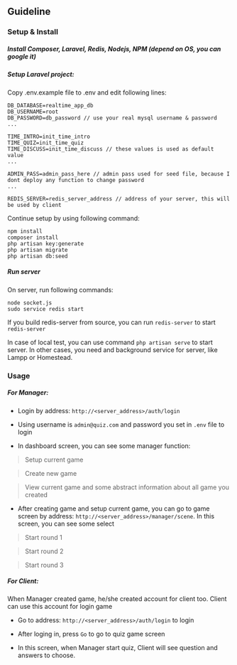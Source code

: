 ## Guideline

### Setup & Install

##### Install Composer, Laravel, Redis, Nodejs, NPM (depend on OS, you can google it)

##### Setup Laravel project:

Copy .env.example file to .env and edit following lines:
```
DB_DATABASE=realtime_app_db
DB_USERNAME=root
DB_PASSWORD=db_password // use your real mysql username & password
...

TIME_INTRO=init_time_intro
TIME_QUIZ=init_time_quiz
TIME_DISCUSS=init_time_discuss // these values is used as default value
...

ADMIN_PASS=admin_pass_here // admin pass used for seed file, because I dont deploy any function to change password
...

REDIS_SERVER=redis_server_address // address of your server, this will be used by client

```

Continue setup by using following command:

```
npm install
composer install
php artisan key:generate
php artisan migrate
php artisan db:seed
```

##### Run server
On server, run following commands:

```
node socket.js
sudo service redis start
```
If you build redis-server from source, you can run `redis-server` to start `redis-server`

In case of local test, you can use command `php artisan serve` to start server. In other cases, you need and background service for server, like Lampp or Homestead.

### Usage

##### For Manager:

+ Login by address: `http://<server_address>/auth/login`

+ Using username is `admin@quiz.com` and password you set in `.env` file to login

+ In dashboard screen, you can see some manager function:

> Setup current game

> Create new game

> View current game and some abstract information about all game you created

+ After creating game and setup current game, you can go to game screen by address: `http://<server_address>/manager/scene`. In this screen, you can see some select

> Start round 1

> Start round 2

> Start round 3

##### For Client:

When Manager created game, he/she created account for client too. Client can use this account for login game

+ Go to address: `http://<server_address>/auth/login` to login

+ After loging in, press `Go` to go to quiz game screen

+ In this screen, when Manager start quiz, Client will see question and answers to choose.
